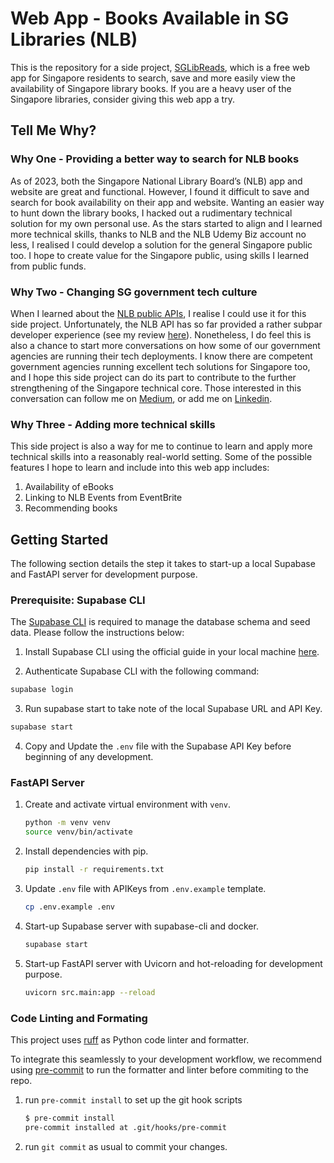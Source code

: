 # Web App - Books Available in SG Libraries (NLB)

This is the repository for a side project, [SGLibReads](https://sg-nlb-available-books.onrender.com/), which is a free web app for Singapore residents to search, save and more easily view the availability of Singapore library books. If you are a heavy user of the Singapore libraries, consider giving this web app a try.

## Tell Me Why?

### Why One - Providing a better way to search for NLB books

As of 2023, both the Singapore National Library Board’s (NLB) app and website are great and functional. However, I found it difficult to save and search for book availability on their app and website. Wanting an easier way to hunt down the library books, I hacked out a rudimentary technical solution for my own personal use. As the stars started to align and I learned more technical skills, thanks to NLB and the NLB Udemy Biz account no less, I realised I could develop a solution for the general Singapore public too. I hope to create value for the Singapore public, using skills I learned from public funds.

### Why Two - Changing SG government tech culture

When I learned about the [NLB public APIs](https://www.nlb.gov.sg/main/partner-us/contribute-and-create-with-us/NLBLabs), I realise I could use it for this side project. Unfortunately, the NLB API has so far provided a rather subpar developer experience (see my review [here](https://medium.com/@cliffy-gardens/how-good-is-our-latest-singapore-library-apis-an-honest-review-c32b03e8299b)). Nonetheless, I do feel this is also a chance to start more conversations on how some of our government agencies are running their tech deployments. I know there are competent government agencies running excellent tech solutions for Singapore too, and I hope this side project can do its part to contribute to the further strengthening of the Singapore technical core. Those interested in this conversation can follow me on [Medium](https://medium.com/@cliffy-gardens), or add me on [Linkedin](https://www.linkedin.com/in/cliff-chew-kt/).

### Why Three - Adding more technical skills

This side project is also a way for me to continue to learn and apply more technical skills into a reasonably real-world setting. Some of the possible features I hope to learn and include into this web app includes:

1. Availability of eBooks
2. Linking to NLB Events from EventBrite
3. Recommending books

## Getting Started
The following section details the step it takes to start-up a local Supabase and FastAPI server for development purpose.

### Prerequisite: Supabase CLI
The [Supabase CLI](https://supabase.io/docs/guides/cli) is required to manage the database schema and seed data. Please follow the instructions below:

1. Install Supabase CLI using the official guide in your local machine [here](https://supabase.com/docs/guides/cli/getting-started#installing-the-supabase-cli).


2. Authenticate Supabase CLI with the following command:
```bash
supabase login
```

3. Run supabase start to take note of the local Supabase URL and API Key. 
```bash
supabase start
```

4. Copy and Update the `.env` file with the Supabase API Key before beginning of any development.

### FastAPI Server
1. Create and activate virtual environment with `venv`.

    ```bash
    python -m venv venv
    source venv/bin/activate
    ```

2. Install dependencies with pip.

    ```bash
    pip install -r requirements.txt
    ```

3. Update `.env` file with APIKeys from `.env.example` template.

    ```bash
    cp .env.example .env
    ```
4. Start-up Supabase server with supabase-cli and docker.

    ```bash
    supabase start
    ```

5. Start-up FastAPI server with Uvicorn and hot-reloading for development purpose.

    ```bash
    uvicorn src.main:app --reload
    ```

### Code Linting and Formating

This project uses [ruff](https://github.com/astral-sh/ruff) as Python code linter and formatter.

To integrate this seamlessly to your development workflow, we recommend using [pre-commit](https://pre-commit.com/) to run the formatter and linter before commiting to the repo.

1. run `pre-commit install` to set up the git hook scripts

    ```bash
    $ pre-commit install
    pre-commit installed at .git/hooks/pre-commit
    ```

2. run `git commit` as usual to commit your changes.
